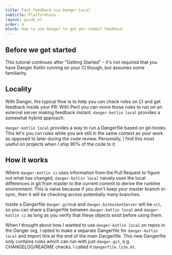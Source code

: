 ```yaml
---
title: Fast Feedback via Danger Local
subtitle: Platformless
layout: guide_kt
order: 4
blurb: How to use Danger to get per-commit feedback
---
```


## Before we get started

This tutorial continues after "Getting Started" - it's not required that you have Danger Kotlin running on your CI
though, but assumes some familiarity.

## Locality

With Danger, the typical flow is to help you can check rules on CI and get feedback inside your PR. With Peril you can
move those rules to run on an external server making feedback instant. `danger-kotlin local` provides a somewhat hybrid
approach.

`danger-kotlin local` provides a way to run a Dangerfile based on git-hooks. This let's you run rules while you are still in
the same context as your work as opposed to later during the code review. Personally, I find this most useful on
projects when I ship 90% of the code to it.

## How it works

Where `danger-kotlin ci` uses information from the Pull Request to figure out what has changed, `danger-kotlin local` naively uses the
local differences in git from master to the current commit to derive the runtime environment. This is naive because if
you don't keep your master branch in-sync, then it will be checking across potentially many branches.

Inside a Dangerfile `danger.github` and `danger.bitbucketServer` will be `nil`, so you can share a Dangerfile between
`danger-kotlin local` and `danger-kotlin ci` as long as you verify that these objects exist before using them.

When I thought about how I wanted to use `danger-kotlin local` on repos in the Danger org, I opted to make a separate
Dangerfile for `danger-kotlin local` and import this at the end of the main Dangerfile. This new Dangerfile only contains rules
which can run with just `danger.git`, e.g. CHANGELOG/README checks. I called it `Dangerfile.lite.kt`.

